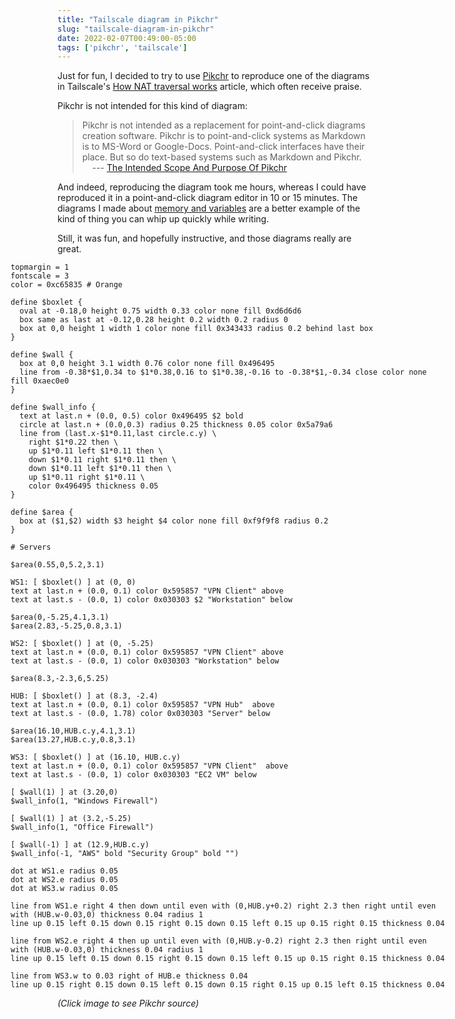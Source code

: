 ```yaml
---
title: "Tailscale diagram in Pikchr"
slug: "tailscale-diagram-in-pikchr"
date: 2022-02-07T00:49:00-05:00
tags: ['pikchr', 'tailscale']
---
```


Just for fun, I decided to try to use [Pikchr](https://pikchr.org) to
reproduce one of the diagrams in Tailscale's [How NAT traversal
works](https://tailscale.com/blog/how-nat-traversal-works/) article,
which often receive praise.

Pikchr is not intended for this kind of diagram:

> Pikchr is not intended as a replacement for point-and-click diagrams
> creation software. Pikchr is to point-and-click systems as Markdown
> is to MS-Word or Google-Docs. Point-and-click interfaces have their
> place. But so do text-based systems such as Markdown and Pikchr.<br/>
> &nbsp; &nbsp; --- [The Intended Scope And Purpose Of Pikchr](https://pikchr.org/home/doc/trunk/doc/purpose.md)

And indeed, reproducing the diagram took me hours, whereas I could
have reproduced it in a point-and-click diagram editor in 10 or 15
minutes. The diagrams I made about [memory and
variables](../cs-ramble/1b/) are a better example of the kind of thing
you can whip up quickly while writing.

Still, it was fun, and hopefully instructive, and those diagrams
really are great.

<!-- make the image wider than the usual 600px in this theme -->
<div style='width:700px;padding:auto;position:relative;left:-75px'>

```pikchr {toggle=true}
topmargin = 1
fontscale = 3
color = 0xc65835 # Orange

define $boxlet {
  oval at -0.18,0 height 0.75 width 0.33 color none fill 0xd6d6d6
  box same as last at -0.12,0.28 height 0.2 width 0.2 radius 0
  box at 0,0 height 1 width 1 color none fill 0x343433 radius 0.2 behind last box
}

define $wall {
  box at 0,0 height 3.1 width 0.76 color none fill 0x496495
  line from -0.38*$1,0.34 to $1*0.38,0.16 to $1*0.38,-0.16 to -0.38*$1,-0.34 close color none fill 0xaec0e0
}

define $wall_info {
  text at last.n + (0.0, 0.5) color 0x496495 $2 bold
  circle at last.n + (0.0,0.3) radius 0.25 thickness 0.05 color 0x5a79a6
  line from (last.x-$1*0.11,last circle.c.y) \
    right $1*0.22 then \
    up $1*0.11 left $1*0.11 then \
    down $1*0.11 right $1*0.11 then \
    down $1*0.11 left $1*0.11 then \
    up $1*0.11 right $1*0.11 \
    color 0x496495 thickness 0.05
}

define $area {
  box at ($1,$2) width $3 height $4 color none fill 0xf9f9f8 radius 0.2
}

# Servers

$area(0.55,0,5.2,3.1)

WS1: [ $boxlet() ] at (0, 0)
text at last.n + (0.0, 0.1) color 0x595857 "VPN Client" above
text at last.s - (0.0, 1) color 0x030303 $2 "Workstation" below

$area(0,-5.25,4.1,3.1)
$area(2.83,-5.25,0.8,3.1)

WS2: [ $boxlet() ] at (0, -5.25)
text at last.n + (0.0, 0.1) color 0x595857 "VPN Client" above
text at last.s - (0.0, 1) color 0x030303 "Workstation" below

$area(8.3,-2.3,6,5.25)

HUB: [ $boxlet() ] at (8.3, -2.4)
text at last.n + (0.0, 0.1) color 0x595857 "VPN Hub"  above
text at last.s - (0.0, 1.78) color 0x030303 "Server" below

$area(16.10,HUB.c.y,4.1,3.1)
$area(13.27,HUB.c.y,0.8,3.1)

WS3: [ $boxlet() ] at (16.10, HUB.c.y)
text at last.n + (0.0, 0.1) color 0x595857 "VPN Client"  above
text at last.s - (0.0, 1) color 0x030303 "EC2 VM" below

[ $wall(1) ] at (3.20,0)
$wall_info(1, "Windows Firewall")

[ $wall(1) ] at (3.2,-5.25)
$wall_info(1, "Office Firewall")

[ $wall(-1) ] at (12.9,HUB.c.y)
$wall_info(-1, "AWS" bold "Security Group" bold "")

dot at WS1.e radius 0.05
dot at WS2.e radius 0.05
dot at WS3.w radius 0.05

line from WS1.e right 4 then down until even with (0,HUB.y+0.2) right 2.3 then right until even with (HUB.w-0.03,0) thickness 0.04 radius 1
line up 0.15 left 0.15 down 0.15 right 0.15 down 0.15 left 0.15 up 0.15 right 0.15 thickness 0.04

line from WS2.e right 4 then up until even with (0,HUB.y-0.2) right 2.3 then right until even with (HUB.w-0.03,0) thickness 0.04 radius 1
line up 0.15 left 0.15 down 0.15 right 0.15 down 0.15 left 0.15 up 0.15 right 0.15 thickness 0.04

line from WS3.w to 0.03 right of HUB.e thickness 0.04
line up 0.15 right 0.15 down 0.15 left 0.15 down 0.15 right 0.15 up 0.15 left 0.15 thickness 0.04
```
</div>

_(Click image to see Pikchr source)_
